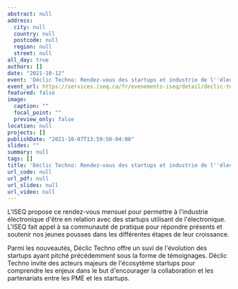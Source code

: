 ```yaml
---
abstract: null
address:
  city: null
  country: null
  postcode: null
  region: null
  street: null
all_day: true
authors: []
date: "2021-10-12"
event: 'Déclic Techno: Rendez-vous des startups et industrie de l''électronique'
event_url: https://services.iseq.ca/fr/evenements-iseq/detail/declic-techno-rendez-vous-des-startups-et-industrie-de-lelectronique/25505
featured: false
image:
  caption: ""
  focal_point: ""
  preview_only: false
location: null
projects: []
publishDate: "2021-10-07T13:59:50-04:00"
slides: ""
summary: null
tags: []
title: 'Déclic Techno: Rendez-vous des startups et industrie de l''électronique'
url_code: null
url_pdf: null
url_slides: null
url_video: null
---
```


L'ISEQ propose ce rendez-vous mensuel pour permettre à l'industrie électronique d'être en relation avec des startups utilisant de l'électronique. L'ISEQ fait appel à sa communauté de pratique pour répondre présents et soutenir nos jeunes pousses dans les différentes étapes de leur croissance.

Parmi les nouveautés, Déclic Techno offre un suvi de l'évolution des startups ayant pitché précédemment sous la forme de témoignages. Déclic Techno invite des acteurs majeurs de l'écosytème startups pour comprendre les enjeux dans le but d'encourager la collaboration et les partenariats entre les PME et les startups.
